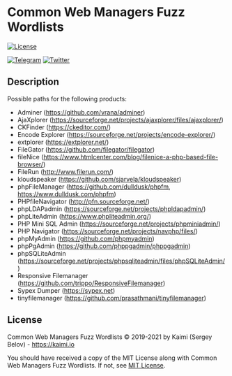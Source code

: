 # Common Web Managers Fuzz Wordlists
[![License](https://img.shields.io/badge/license-MIT-red.svg)](https://raw.githubusercontent.com/kaimi-io/web-fuzz-wordlists/master/LICENSE)

[![Telegram](https://img.shields.io/badge/Telegram--lightgrey?logo=telegram&style=social)](https://t.me/kaimi_io)
[![Twitter](https://img.shields.io/twitter/follow/kaimi_io?style=social)](https://twitter.com/kaimi_io)
## Description
Possible paths for the following products:
* Adminer (https://github.com/vrana/adminer)
* AjaXplorer (https://sourceforge.net/projects/ajaxplorer/files/ajaxplorer/)
* CKFinder (https://ckeditor.com/)
* Encode Explorer (https://sourceforge.net/projects/encode-explorer/)
* extplorer (https://extplorer.net/)
* FileGator (https://github.com/filegator/filegator)
* fileNice (https://www.htmlcenter.com/blog/filenice-a-php-based-file-browser/)
* FileRun (http://www.filerun.com/)
* kloudspeaker (https://github.com/sjarvela/kloudspeaker)
* phpFileManager (https://github.com/dulldusk/phpfm, https://www.dulldusk.com/phpfm)
* PHPfileNavigator (http://pfn.sourceforge.net/)
* phpLDAPadmin (https://sourceforge.net/projects/phpldapadmin/)
* phpLiteAdmin (https://www.phpliteadmin.org/)
* PHP Mini SQL Admin (https://sourceforge.net/projects/phpminiadmin/)
* PHP Navigator (https://sourceforge.net/projects/navphp/files/)
* phpMyAdmin (https://github.com/phpmyadmin)
* phpPgAdmin (https://github.com/phppgadmin/phppgadmin)
* phpSQLiteAdmin (https://sourceforge.net/projects/phpsqliteadmin/files/phpSQLiteAdmin/)
* Responsive Filemanager (https://github.com/trippo/ResponsiveFilemanager)
* Sypex Dumper (https://sypex.net)
* tinyfilemanager (https://github.com/prasathmani/tinyfilemanager)

## License
Common Web Managers Fuzz Wordlists © 2019-2021 by Kaimi (Sergey Belov) - https://kaimi.io

You should have received a copy of the MIT License along with Common Web Managers Fuzz Wordlists. If not, see [MIT License](LICENSE).
